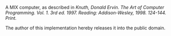 A MIX computer, as described in <cite>Knuth, Donald Ervin. The Art of Computer Programming. Vol. 1. 3rd ed. 1997. Reading: Addison-Wesley, 1998. 124-144. Print.</cite>

The author of this implementation hereby releases it into the public domain.